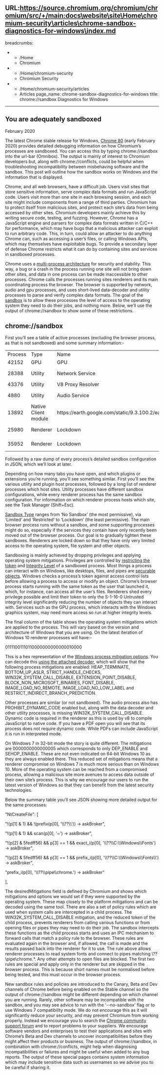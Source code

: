 URL:https://source.chromium.org/chromium/chromium/src/+/main:docs\website\site\Home\chromium-security\articles\chrome-sandbox-diagnostics-for-windows\index.md
---
breadcrumbs:
- - /Home
  - Chromium
- - /Home/chromium-security
  - Chromium Security
- - /Home/chromium-security/articles
  - Articles
page_name: chrome-sandbox-diagnostics-for-windows
title: chrome://sandbox Diagnostics for Windows
---

## You are adequately sandboxed

February 2020

The latest Chrome stable release for Windows, [Chrome
80](https://chromereleases.googleblog.com/2020/02/stable-channel-update-for-desktop.html)
(early February 2020) provides detailed debugging information on how Chromium’s
processes are sandboxed. You can access this by typing chrome://sandbox into the
url-bar (Omnibox). The output is mainly of interest to Chromium developers but,
along with chrome://conflicts, could be helpful when troubleshooting
incompatibility between misbehaving software and the sandbox. This post will
outline how the sandbox works on Windows and the information that is displayed.

Chrome, and all web browsers, have a difficult job. Users visit sites that store
sensitive information, serve complex data formats and run JavaScript code. Users
visit more than one site in each browsing session, and each site might include
components from a range of third parties. Chromium has to protect itself from
malicious sites, and protect each site’s data from being accessed by other
sites. Chromium developers mainly achieve this by writing secure code, testing,
and fuzzing. However, Chrome has a JavaScript engine and parsers for complex
data formats written in C/C++ for performance, which may have bugs that a
malicious attacker can exploit to run arbitrary code. This, in turn, could allow
an attacker to do anything Chrome can, such as accessing a user’s files, or
calling Windows APIs, which may themselves have exploitable bugs. To provide a
secondary layer of defense Chrome restricts what it can do by containing sites
and services in sandboxed processes.

Chrome uses a [multi-process
architecture](https://www.google.com/googlebooks/chrome/small_04.html) for
security and stability. This way, a bug or a crash in the process running one
site will not bring down other sites, and data in one process can be made
inaccessible to other processes. Chrome calls the processes running sites
renderers and its main coordinating process the browser. The browser is
supported by network, audio and gpu processes, and uses short-lived data-decoder
and utility processes to parse and verify complex data formats. The goal of the
[sandbox](https://chromium.googlesource.com/chromium/src/+/HEAD/docs/design/sandbox.md)
is to allow these processes the level of access to the operating system they
need to do their jobs, and nothing more. Below, we’ll use the output of
chrome://sandbox to show some of these restrictions.

## chrome://sandbox

First you’ll see a table of active processes (excluding the browser process, as
that is not sandboxed) and some summary information:-

<table>
<tr>
<td> Process </td>
<td> Type </td>
<td> Name</td>
<td> Sandbox</td>
<td> Integrity</td>
<td> Mitigations</td>
</tr>
<tr>
<td> 42152</td>
<td> GPU </td>
<td> GPU </td>
<td> Limited </td>
<td> S-1-16-4096 Low</td>
<td> 01111001010110000000000000010000</td>
</tr>
<tr>
<td> 28388</td>
<td> Utility</td>
<td> Network Service </td>
<td> Not Sandboxed </td>
</tr>
<tr>
<td> 43376</td>
<td> Utility</td>
<td> V8 Proxy Resolver </td>
<td> Lockdown </td>
<td> S-1-16-0 Untrusted</td>
<td> 01111001010110000000000000010000</td>
</tr>
<tr>
<td> 4880</td>
<td> Utility</td>
<td> Audio Service</td>
<td> Restricted Non Admin</td>
<td> S-1-16-4096 Low</td>
<td> 01111011010110000000000000010000</td>
</tr>
<tr>
<td> 13892</td>
<td> Native Client module</td>
<td> https://earth.google.com/static/9.3.100.2/earthnacl_pexe.nmf</td>
<td> Lockdown</td>
<td> S-1-16-0 Untrusted</td>
<td> 01111001010110000000000000010000</td>
</tr>
<tr>
<td> 25980</td>
<td> Renderer	</td>
<td> Lockdown</td>
<td> S-1-16-0 Untrusted</td>
<td> 01111001110110000000000000010000</td>
</tr>
<tr>
<td> 35952</td>
<td> Renderer	</td>
<td> Lockdown</td>
<td> S-1-16-0 Untrusted</td>
<td> 01111001110110000000000000010000</td>
</tr>
</table>

Followed by a raw dump of every process’s detailed sandbox configuration in
JSON, which we’ll look at later.

Depending on how many tabs you have open, and which plugins or extensions you’re
running, you’ll see something similar. First you’ll see the various utility and
plugin host processes, followed by a long list of renderer processes which host
sites. Utility processes have different sandbox configurations, while every
renderer process has the same sandbox configuration. For information on which
renderer process hosts which site, see the Task Manager (Shift+Esc).

[Sandbox
Type](https://chromium.googlesource.com/chromium/src/+/HEAD/docs/design/sandbox.md)
ranges from ‘No Sandbox’ (the most permissive), via ‘Limited’ and ‘Restricted’
to ‘Lockdown’ (the least permissive). The main browser process runs without a
sandbox, and some supporting processes might do so, especially if the services
they contain have only recently been moved out of the browser process. Our goal
is to gradually tighten these sandboxes. Renderers are locked down so that they
have only very limited access to the operating system, file system and other
objects.

Sandboxing is mainly achieved by dropping privileges and applying operating
system mitigations. Privileges are controlled by [restricting the
token](https://docs.microsoft.com/en-us/windows/win32/secauthz/restricted-tokens)
and [Integrity
Level](https://docs.microsoft.com/en-us/windows/win32/secauthz/mandatory-integrity-control)
of a sandboxed process. Most things a process can interact with on Windows, like
desktops, files, and pipes are [securable
objects](https://docs.microsoft.com/en-us/windows/win32/secauthz/securable-objects).
Windows checks a process’s token against access control lists before allowing a
process to access or modify an object. Chrome’s browser process starts running
with the same token as the user that launched it, which, for instance, can
access all the user’s files. Renderers shed every privilege possible and limit
their token to only the S-1-16-0 Untrusted integrity level significantly
reducing the number of objects they can interact with. Services such as the GPU
process, which interacts with the Windows graphics system, may need more access
so run at higher integrity levels.

The final column of the table shows the operating system mitigations which are
applied to the process. This will vary based on the version and architecture of
Windows that you are using. On the latest iteration of Windows 10 renderer
processes will have:-

01111001110110000000000000010000

This is a hex representation of the [Windows process mitigation
options](https://docs.microsoft.com/en-us/windows/win32/api/processthreadsapi/nf-processthreadsapi-getprocessmitigationpolicy).
You can decode this [using the attached
decoder](https://docs.google.com/a/chromium.org/viewer?a=v&pid=sites&srcid=Y2hyb21pdW0ub3JnfGRldnxneDo3MDg0MDMzODNjODgzMDMy),
which will show that the following process mitigations are enabled:
HEAP_TERMINATE, BOTTOM_UP_ASLR, STRICT_HANDLE_CHECKS,
WIN32K_SYSTEM_CALL_DISABLE, EXTENSION_POINT_DISABLE,
BLOCK_NON_MICROSOFT_BINARIES, FONT_DISABLE, IMAGE_LOAD_NO_REMOTE,
IMAGE_LOAD_NO_LOW_LABEL and RESTRICT_INDIRECT_BRANCH_PREDICTION.

Other processes are similar (or not sandboxed). The audio process also has
PROHIBIT_DYNAMIC_CODE enabled but, along with the data decoder and other utility
processes, is missing WIN32K_SYSTEM_CALL_DISABLE. Dynamic code is required in
the renderer as this is used by v8 to compile JavaScript to native code. If you
have a PDF open you will see that its process does not require dynamic code.
While PDFs can include JavaScript it is run in interpreted mode.

On Windows 7 in 32-bit mode the story is quite different. The mitigations are
0000000000000005 which corresponds to only DEP_ENABLE and SEHOP_ENABLE. These
are not even indicated on 64-bit Windows 10 as they are always enabled there.
This reduced set of mitigations means that a renderer compromise on Windows 7 is
much more serious than on Windows 10. More of the operating system can be
reached from a compromised process, allowing a malicious site more avenues to
access data outside of their own site’s process. This is why we encourage our
users to run the latest version of Windows so that they can benefit from the
latest security technologies.

Below the summary table you’ll see JSON showing more detailed output for the
same processes:

"NtCreateFile": \[

"!(p\[1\] & 1) && !(prefix(p\[0\], '\\\\??\\\\')) -&gt; askBroker",

"!(p\[1\] & 1) && scan(p\[0\], '~') -&gt; askBroker",

"!(p\[2\] & 5fedff56) && p\[3\] == 1 && exact_i(p\[0\],
'\\\\??\\\\C:\\\\Windows\\\\Fonts') -&gt; askBroker",

"!(p\[2\] & 5fedff56) && p\[3\] == 1 && prefix_i(p\[0\],
'\\\\??\\\\C:\\\\Windows\\\\Fonts\\\\') -&gt; askBroker",

"prefix_i(p\[0\], '\\\\??\\\\pipe\\\\chrome.') -&gt; askBroker"

\],

The desiredMitigations field is defined by Chromium and shows which mitigations
and options we would set if they were supported by the operating system. These
map closely to the platform mitigations and can be decoded using the same tool.
There are also a set of policy rules which are used when system calls are
intercepted in a child process. The WIN32K_SYSTEM_CALL_DISABLE mitigation, and
the reduced token of the child process, prevents renderers from calling various
functions or from opening files or pipes they may need to do their job. The
sandbox intercepts these functions as the child process starts and uses an IPC
mechanism to forward calls that match a policy rule to the browser. These rules
are evaluated again in the browser and, if allowed, the call is made and the
results passed back into the renderer for it to use. The rule above allows
renderer processes to read system fonts and connect to pipes matching
\\??\\pipe\\chrome.\*. Any other attempts to open files are blocked. The first
two rules are special and apply only in the renderer but are skipped in the
browser process. This is because short names must be normalised before being
tested, and this must occur in the browser process.

New sandbox rules and policies are introduced to the Canary, Beta and Dev
channels of Chrome before being enabled on the Stable channel so the output of
chrome://sandbox might be different depending on which channel you are running.
Rarely, other software may be incompatible with the sandbox, and you may see
advice to run with the ‘--no-sandbox’ flag or to use Windows 7 compatibility
mode. We do not encourage this as it will significantly reduce your security,
and may prevent Chromium from working properly. Instead we encourage you to
search the [Chrome community support
forum](https://support.google.com/chrome/community?hl=en) and to report problems
to your suppliers. We encourage software vendors and enterprises to test their
applications and sites with Chrome’s Beta and Dev channels to uncover
incompatibilities before they might affect their products or business. The
output of chrome://sandbox, in combination with chrome://conflicts, might help
when diagnosing incompatibilities or failures and might be useful when added to
any bug reports. The output of these special pages contains system information
which may include sensitive data such as usernames so we advise you to be
careful if sharing it.
